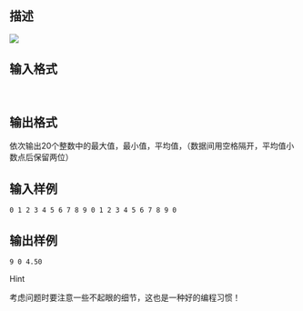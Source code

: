 ## 描述

<img border=0 src=http://60.191.162.158:8080/JudgeOnline/images/tsinghua/NO4/4_13.jpg>

## 输入格式

 

## 输出格式

依次输出20个整数中的最大值，最小值，平均值，（数据间用空格隔开，平均值小数点后保留两位）

## 输入样例

```plaintext
0 1 2 3 4 5 6 7 8 9 0 1 2 3 4 5 6 7 8 9 0 
```

## 输出样例

```plaintext
9 0 4.50 
```

Hint

考虑问题时要注意一些不起眼的细节，这也是一种好的编程习惯！



 

